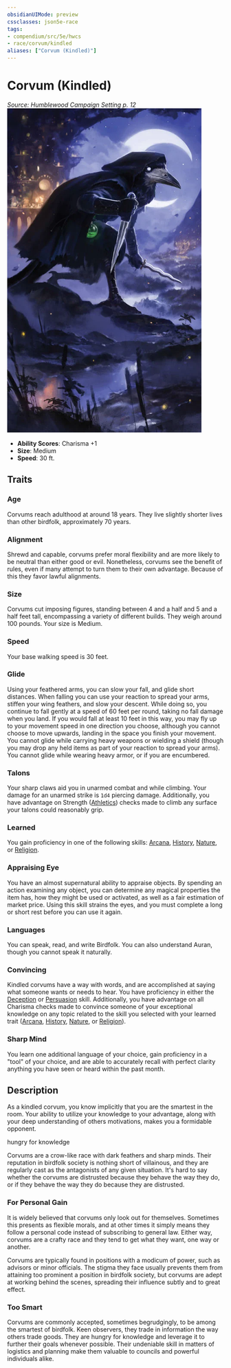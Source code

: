 ```yaml
---
obsidianUIMode: preview
cssclasses: json5e-race
tags:
- compendium/src/5e/hwcs
- race/corvum/kindled
aliases: ["Corvum (Kindled)"]
---
```

# Corvum (Kindled)
*Source: Humblewood Campaign Setting p. 12*  
![](https://raw.githubusercontent.com/5etools-mirror-2/5etools-img/main/races/HWCS/Corvum-Assassin.webp#right)  

- **Ability Scores**: Charisma +1
- **Size**: Medium
- **Speed**: 30 ft.

## Traits

### Age

Corvums reach adulthood at around 18 years. They live slightly shorter lives than other birdfolk, approximately 70 years.

### Alignment

Shrewd and capable, corvums prefer moral flexibility and are more likely to be neutral than either good or evil. Nonetheless, corvums see the benefit of rules, even if many attempt to turn them to their own advantage. Because of this they favor lawful alignments.

### Size

Corvums cut imposing figures, standing between 4 and a half and 5 and a half feet tall, encompassing a variety of different builds. They weigh around 100 pounds. Your size is Medium.

### Speed

Your base walking speed is 30 feet.

### Glide

Using your feathered arms, you can slow your fall, and glide short distances. When falling you can use your reaction to spread your arms, stiffen your wing feathers, and slow your descent. While doing so, you continue to fall gently at a speed of 60 feet per round, taking no fall damage when you land. If you would fall at least 10 feet in this way, you may fly up to your movement speed in one direction you choose, although you cannot choose to move upwards, landing in the space you finish your movement. You cannot glide while carrying heavy weapons or wielding a shield (though you may drop any held items as part of your reaction to spread your arms). You cannot glide while wearing heavy armor, or if you are encumbered.

### Talons

Your sharp claws aid you in unarmed combat and while climbing. Your damage for an unarmed strike is `1d4` piercing damage. Additionally, you have advantage on Strength ([Athletics](/3-Mechanics/CLI/rules/skills.md#Athletics)) checks made to climb any surface your talons could reasonably grip.

### Learned

You gain proficiency in one of the following skills: [Arcana](/3-Mechanics/CLI/rules/skills.md#Arcana), [History](/3-Mechanics/CLI/rules/skills.md#History), [Nature](/3-Mechanics/CLI/rules/skills.md#Nature), or [Religion](/3-Mechanics/CLI/rules/skills.md#Religion).

### Appraising Eye

You have an almost supernatural ability to appraise objects. By spending an action examining any object, you can determine any magical properties the item has, how they might be used or activated, as well as a fair estimation of market price. Using this skill strains the eyes, and you must complete a long or short rest before you can use it again.

### Languages

You can speak, read, and write Birdfolk. You can also understand Auran, though you cannot speak it naturally.

### Convincing

Kindled corvums have a way with words, and are accomplished at saying what someone wants or needs to hear. You have proficiency in either the [Deception](/3-Mechanics/CLI/rules/skills.md#Deception) or [Persuasion](/3-Mechanics/CLI/rules/skills.md#Persuasion) skill. Additionally, you have advantage on all Charisma checks made to convince someone of your exceptional knowledge on any topic related to the skill you selected with your learned trait ([Arcana](/3-Mechanics/CLI/rules/skills.md#Arcana), [History](/3-Mechanics/CLI/rules/skills.md#History), [Nature](/3-Mechanics/CLI/rules/skills.md#Nature), or [Religion](/3-Mechanics/CLI/rules/skills.md#Religion)).

### Sharp Mind

You learn one additional language of your choice, gain proficiency in a "tool" of your choice, and are able to accurately recall with perfect clarity anything you have seen or heard within the past month.

## Description

As a kindled corvum, you know implicitly that you are the smartest in the room. Your ability to utilize your knowledge to your advantage, along with your deep understanding of others motivations, makes you a formidable opponent.

hungry for knowledge

Corvums are a crow-like race with dark feathers and sharp minds. Their reputation in birdfolk society is nothing short of villainous, and they are regularly cast as the antagonists of any given situation. It's hard to say whether the corvums are distrusted because they behave the way they do, or if they behave the way they do because they are distrusted.

### For Personal Gain

It is widely believed that corvums only look out for themselves. Sometimes this presents as flexible morals, and at other times it simply means they follow a personal code instead of subscribing to general law. Either way, corvums are a crafty race and they tend to get what they want, one way or another.

Corvums are typically found in positions with a modicum of power, such as advisors or minor officials. The stigma they face usually prevents them from attaining too prominent a position in birdfolk society, but corvums are adept at working behind the scenes, spreading their influence subtly and to great effect.

### Too Smart

Corvums are commonly accepted, sometimes begrudgingly, to be among the smartest of birdfolk. Keen observers, they trade in information the way others trade goods. They are hungry for knowledge and leverage it to further their goals whenever possible. Their undeniable skill in matters of logistics and planning make them valuable to councils and powerful individuals alike.